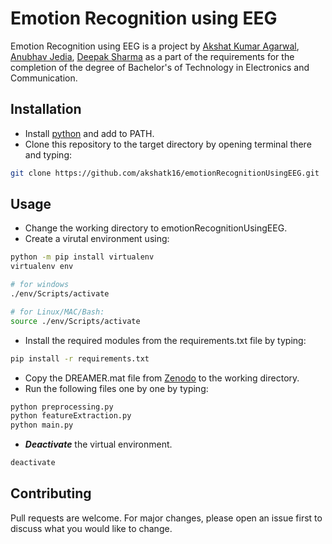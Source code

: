 # Emotion Recognition using EEG

Emotion Recognition using EEG is a project by [Akshat Kumar Agarwal](https://github.com/akshatk16/), [Anubhav Jedia](https://github.com/jediacode/), [Deepak Sharma](https://github.com/deepak-sharma14) as a part of the requirements for the completion of the degree of Bachelor's of Technology in Electronics and Communication.

## Installation

- Install [python](https://www.python.org/ftp/python/3.9.7/python-3.9.7-amd64.exe) and add to PATH.
- Clone this repository to the target directory by opening terminal there and typing:

```bash
git clone https://github.com/akshatk16/emotionRecognitionUsingEEG.git
```
## Usage
- Change the working directory to emotionRecognitionUsingEEG.
- Create a virutal environment using:
```bash
python -m pip install virtualenv
virtualenv env

# for windows
./env/Scripts/activate

# for Linux/MAC/Bash:
source ./env/Scripts/activate
```
- Install the required modules from the requirements.txt file by typing:
```bash
pip install -r requirements.txt
```
- Copy the DREAMER.mat file from [Zenodo](https://zenodo.org/record/546113) to the working directory.
- Run the following files one by one by typing:
```bash
python preprocessing.py
python featureExtraction.py
python main.py
```
- ***Deactivate*** the virtual environment.
```bash
deactivate
```

## Contributing
Pull requests are welcome. For major changes, please open an issue first to discuss what you would like to change.